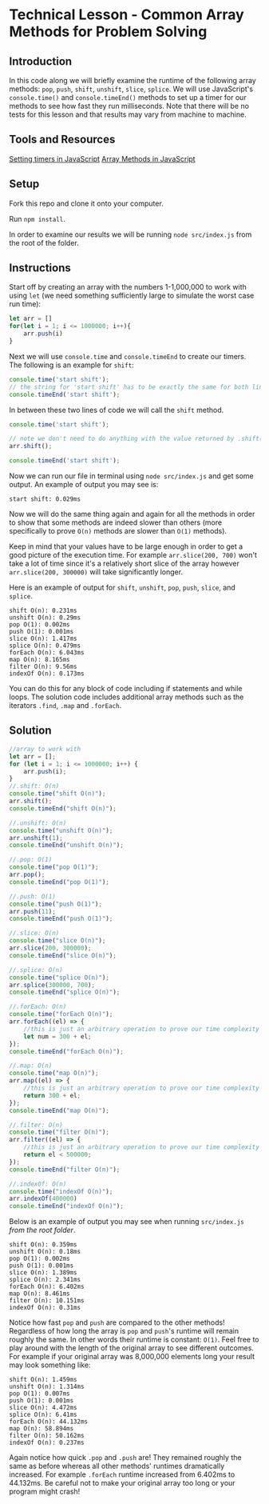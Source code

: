 # Technical Lesson - Common Array Methods for Problem Solving

## Introduction

In this code along we will briefly examine the runtime of the following array methods: `pop`, `push`, `shift`, `unshift`, `slice`, `splice`.  We will use JavaScript's `console.time()` and `console.timeEnd()` methods to set up a timer for our methods to see how fast they run milliseconds.  Note that there will be no tests for this lesson and that results may vary from machine to machine.

## Tools and Resources

[Setting timers in JavaScript](https://developer.mozilla.org/en-US/docs/Web/API/console/time_static)
[Array Methods in JavaScript](https://developer.mozilla.org/en-US/docs/Web/JavaScript/Reference/Global_Objects/Array)

## Setup

Fork this repo and clone it onto your computer.

Run `npm install`.

In order to examine our results we will be running `node src/index.js` from the root of the folder.

## Instructions

Start off by creating an array with the numbers 1-1,000,000 to work with using `let` (we need something sufficiently large to simulate the worst case run time):

```js
let arr = []
for(let i = 1; i <= 1000000; i++){
    arr.push(i)
}
```

Next we will use `console.time` and `console.timeEnd` to create our timers.  The following is an example for `shift`:

```js
console.time('start shift');
// the string for 'start shift' has to be exactly the same for both lines of code
console.timeEnd('start shift');
```

In between these two lines of code we will call the `shift` method.

```js
console.time('start shift');

// note we don't need to do anything with the value returned by .shift()
arr.shift();

console.timeEnd('start shift');
```

Now we can run our file in terminal using `node src/index.js` and get some output.  An example of output you may see is:

`start shift: 0.029ms`

Now we will do the same thing again and again for all the methods in order to show that some methods are indeed slower than others (more specifically to prove `O(n)` methods are slower than `O(1)` methods).

Keep in mind that your values have to be large enough in order to get a good picture of the execution time.  For example `arr.slice(200, 700)` won't take a lot of time since it's a relatively short slice of the array however `arr.slice(200, 300000)` will take significantly longer.

Here is an example of output for `shift`, `unshift`, `pop`, `push`, `slice`, and `splice`.  

```
shift O(n): 0.231ms
unshift O(n): 0.29ms
pop O(1): 0.002ms
push O(1): 0.001ms
slice O(n): 1.417ms
splice O(n): 0.479ms
forEach O(n): 6.043ms
map O(n): 8.165ms
filter O(n): 9.56ms
indexOf O(n): 0.173ms
```

You can do this for any block of code including if statements and while loops.  The solution code includes additional array methods such as the iterators `.find`, `.map` and `.forEach`.

## Solution

```js
//array to work with
let arr = [];
for (let i = 1; i <= 1000000; i++) {
	arr.push(i);
}
//.shift: O(n)
console.time("shift O(n)");
arr.shift();
console.timeEnd("shift O(n)");

//.unshift: O(n)
console.time("unshift O(n)");
arr.unshift(1);
console.timeEnd("unshift O(n)");

//.pop: O(1)
console.time("pop O(1)");
arr.pop();
console.timeEnd("pop O(1)");

//.push: O(1)
console.time("push O(1)");
arr.push(11);
console.timeEnd("push O(1)");

//.slice: O(n)
console.time("slice O(n)");
arr.slice(200, 300000);
console.timeEnd("slice O(n)");

//.splice: O(n)
console.time("splice O(n)");
arr.splice(300000, 700);
console.timeEnd("splice O(n)");

//.forEach: O(n)
console.time("forEach O(n)");
arr.forEach((el) => {
	//this is just an arbitrary operation to prove our time complexity
	let num = 300 + el;
});
console.timeEnd("forEach O(n)");

//.map: O(n)
console.time("map O(n)");
arr.map((el) => {
	//this is just an arbitrary operation to prove our time complexity
	return 300 + el;
});
console.timeEnd("map O(n)");

//.filter: O(n)
console.time("filter O(n)");
arr.filter((el) => {
	//this is just an arbitrary operation to prove our time complexity
	return el < 500000;
});
console.timeEnd("filter O(n)");

//.indexOf: O(n)
console.time("indexOf O(n)");
arr.indexOf(400000)
console.timeEnd("indexOf O(n)");
```
Below is an example of output you may see when running `src/index.js` *from the root folder*.

```
shift O(n): 0.359ms
unshift O(n): 0.18ms
pop O(1): 0.002ms
push O(1): 0.001ms
slice O(n): 1.389ms
splice O(n): 2.341ms
forEach O(n): 6.402ms
map O(n): 8.461ms
filter O(n): 10.151ms
indexOf O(n): 0.31ms
```

Notice how fast `pop` and `push` are compared to the other methods!  Regardless of how long the array is `pop` and `push`'s runtime will remain roughly the same.  In other words their runtime is constant: `O(1)`.  Feel free to play around with the length of the original array to see different outcomes.  For example if your original array was 8,000,000 elements long your result may look something like:

```
shift O(n): 1.459ms
unshift O(n): 1.314ms
pop O(1): 0.007ms
push O(1): 0.001ms
slice O(n): 4.472ms
splice O(n): 6.41ms
forEach O(n): 44.132ms
map O(n): 58.894ms
filter O(n): 50.162ms
indexOf O(n): 0.237ms
```

Again notice how quick `.pop` and `.push` are!  They remained roughly the same as before whereas all other methods' runtimes dramatically increased.  For example `.forEach` runtime increased from 6.402ms to 44.132ms.  Be careful not to make your original array too long or your program might crash!